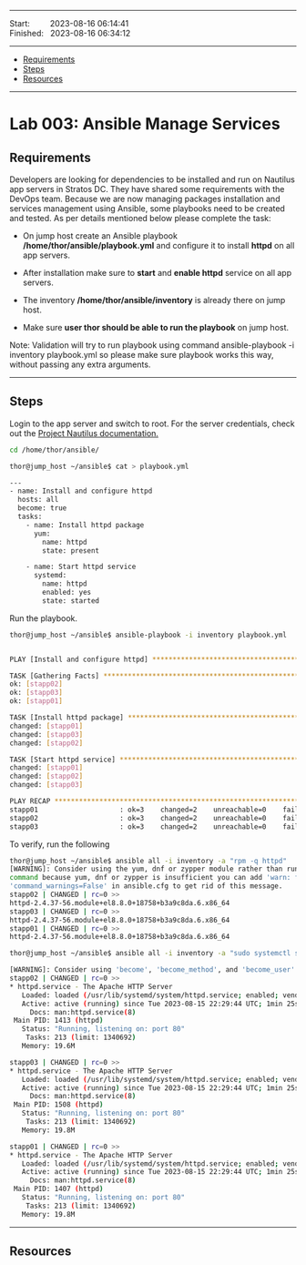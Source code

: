 
------------------------------

Start: &nbsp;&nbsp;&nbsp;&nbsp;&nbsp;&nbsp;&nbsp;&nbsp;2023-08-16 06:14:41  
Finished: &nbsp;&nbsp;2023-08-16 06:34:12

------------------------------

- [Requirements](#requirements)
- [Steps](#steps)
- [Resources](#resources)

------------------------------

# Lab 003: Ansible Manage Services

## Requirements


Developers are looking for dependencies to be installed and run on Nautilus app servers in Stratos DC. They have shared some requirements with the DevOps team. Because we are now managing packages installation and services management using Ansible, some playbooks need to be created and tested. As per details mentioned below please complete the task:

- On jump host create an Ansible playbook **/home/thor/ansible/playbook.yml** and configure it to install **httpd** on all app servers.

- After installation make sure to **start** and **enable httpd** service on all app servers.

- The inventory **/home/thor/ansible/inventory** is already there on jump host.

- Make sure **user thor should be able to run the playbook** on jump host.


Note: Validation will try to run playbook using command ansible-playbook -i inventory playbook.yml so please make sure playbook works this way, without passing any extra arguments.

------------------------------

## Steps


Login to the app server and switch to root. For the server credentials, check out the [Project Nautilus documentation.](https://kodekloudhub.github.io/kodekloud-engineer/docs/projects/nautilus)


```bash
cd /home/thor/ansible/
```
```bash
thor@jump_host ~/ansible$ cat > playbook.yml

---
- name: Install and configure httpd
  hosts: all
  become: true
  tasks:
    - name: Install httpd package
      yum:
        name: httpd
        state: present

    - name: Start httpd service
      systemd:
        name: httpd
        enabled: yes
        state: started
```

Run the playbook.

```bash
thor@jump_host ~/ansible$ ansible-playbook -i inventory playbook.yml 


PLAY [Install and configure httpd] ***********************************************************************

TASK [Gathering Facts] ***********************************************************************************
ok: [stapp02]
ok: [stapp03]
ok: [stapp01]

TASK [Install httpd package] *****************************************************************************
changed: [stapp01]
changed: [stapp03]
changed: [stapp02]

TASK [Start httpd service] *******************************************************************************
changed: [stapp01]
changed: [stapp02]
changed: [stapp03]

PLAY RECAP ***********************************************************************************************
stapp01                    : ok=3    changed=2    unreachable=0    failed=0    skipped=0    rescued=0    ignored=0   
stapp02                    : ok=3    changed=2    unreachable=0    failed=0    skipped=0    rescued=0    ignored=0   
stapp03                    : ok=3    changed=2    unreachable=0    failed=0    skipped=0    rescued=0    ignored=0    
```

To verify, run the following 

```bash
thor@jump_host ~/ansible$ ansible all -i inventory -a "rpm -q httpd" 
[WARNING]: Consider using the yum, dnf or zypper module rather than running 'rpm'.  If you need to use
command because yum, dnf or zypper is insufficient you can add 'warn: false' to this command task or set
'command_warnings=False' in ansible.cfg to get rid of this message.
stapp02 | CHANGED | rc=0 >>
httpd-2.4.37-56.module+el8.8.0+18758+b3a9c8da.6.x86_64
stapp03 | CHANGED | rc=0 >>
httpd-2.4.37-56.module+el8.8.0+18758+b3a9c8da.6.x86_64
stapp01 | CHANGED | rc=0 >>
httpd-2.4.37-56.module+el8.8.0+18758+b3a9c8da.6.x86_64
``` 
```bash 
thor@jump_host ~/ansible$ ansible all -i inventory -a "sudo systemctl status httpd"

[WARNING]: Consider using 'become', 'become_method', and 'become_user' rather than running sudo
stapp02 | CHANGED | rc=0 >>
* httpd.service - The Apache HTTP Server
   Loaded: loaded (/usr/lib/systemd/system/httpd.service; enabled; vendor preset: disabled)
   Active: active (running) since Tue 2023-08-15 22:29:44 UTC; 1min 25s ago
     Docs: man:httpd.service(8)
 Main PID: 1413 (httpd)
   Status: "Running, listening on: port 80"
    Tasks: 213 (limit: 1340692)
   Memory: 19.6M

stapp03 | CHANGED | rc=0 >>
* httpd.service - The Apache HTTP Server
   Loaded: loaded (/usr/lib/systemd/system/httpd.service; enabled; vendor preset: disabled)
   Active: active (running) since Tue 2023-08-15 22:29:44 UTC; 1min 25s ago
     Docs: man:httpd.service(8)
 Main PID: 1508 (httpd)
   Status: "Running, listening on: port 80"
    Tasks: 213 (limit: 1340692)
   Memory: 19.8M

stapp01 | CHANGED | rc=0 >>
* httpd.service - The Apache HTTP Server
   Loaded: loaded (/usr/lib/systemd/system/httpd.service; enabled; vendor preset: disabled)
   Active: active (running) since Tue 2023-08-15 22:29:44 UTC; 1min 25s ago
     Docs: man:httpd.service(8)
 Main PID: 1407 (httpd)
   Status: "Running, listening on: port 80"
    Tasks: 213 (limit: 1340692)
   Memory: 19.8M

```




------------------------------

## Resources